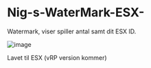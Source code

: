# Nig-s-WaterMark-ESX-
Watermark, viser spiller antal samt dit ESX ID.


![image](https://user-images.githubusercontent.com/77595905/115157354-13517000-a089-11eb-897c-96096b0091c6.png)


Lavet til ESX (vRP version kommer)

